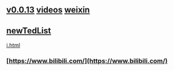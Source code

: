 ## [v0.0.13](https://github.com/littleflute/newTed/edit/master/README.md) [videos](https://www.youtube.com/user/TEDtalksDirector/videos) [weixin](https://github.com/littleflute/weixin)
## [newTedList](https://www.youtube.com/user/TEDtalksDirector/videos)
<a href="i.html" target="_blank">i.html</a>
### [https://www.bilibili.com/](https://www.bilibili.com/)
